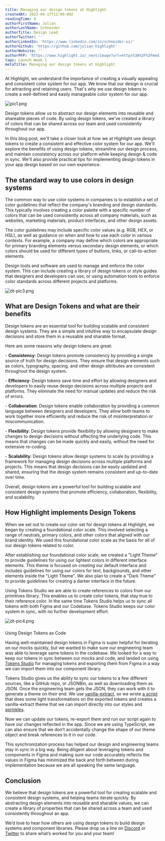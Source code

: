 ```yaml
---
title: Managing our design tokens at Highlight
createdAt: 2023-04-17T12:00:00Z
readingTime: 9
authorFirstName: Julian
authorLastName: Schneider
authorTitle: Design Lead
authorTwitter: ''
authorLinkedIn: 'https://www.linkedin.com/in/schneider-ui/'
authorGithub: 'https://github.com/julian-highlight'
authorWebsite: ''
authorPFP: 'https://www.highlight.io/_next/image?url=https%3A%2F%2Fmedia.graphassets.com%2Fsx9TpHXnQZGOgFBSooIy&w=3840&q=75'
tags: Launch Week 1
metaTitle: Managing our design tokens at Highlight 
---
```


At Highlight, we understand the importance of creating a visually appealing and consistent color system for our app. We know that our design is crucial for attracting and retaining users. That's why we use design tokens to create a well-defined and easily manageable color system for our app.

![pic1.png](https://media.graphassets.com/P30bNXYlRQWOl0ic1WSf "pic1.png")

Design tokens allow us to abstract our design elements into reusable and shareable pieces of code. By using design tokens, we've created a library of colors that can be shared across our team and used consistently throughout our app.

In this blog post, we'll take a closer look at how we at Highlight use design tokens to create a consistent and effective color system for our app. We'll explore the benefits of using design tokens, streamline our design process, and maintain consistency across our platform while keeping design & code in sync. We'll also provide practical tips for implementing design tokens in your app design based on our own experience.

## The standard way to use colors in design systems

The common way to use color systems in companies is to establish a set of color guidelines that reflect the company's branding and design standards. This typically involves creating a color palette with a specific number of colors that can be used consistently across all company materials, such as websites, marketing materials, product interfaces, and other design assets.

The color guidelines may include specific color values (e.g. RGB, HEX, or HSL), as well as guidance on when and how to use each color in various contexts. For example, a company may define which colors are appropriate for primary branding elements versus secondary design elements, or which colors should be used for different types of buttons, links, or call-to-action elements.

Design tools and software are used to manage and enforce the color system. This can include creating a library of design tokens or style guides that designers and developers can use, or using automation tools to enforce color standards across different projects and platforms.

![dt-pic3.png](https://media.graphassets.com/JIkSP5SxT9qL2p5nfSNa "dt-pic3.png")

## What are Design Tokens and what are their benefits

Design tokens are an essential tool for building scalable and consistent design systems. They are a simple and intuitive way to encapsulate design decisions and store them in a reusable and sharable format.

Here are some reasons why design tokens are great:

\- **Consistency**: Design tokens promote consistency by providing a single source of truth for design decisions. They ensure that design elements such as colors, typography, spacing, and other design attributes are consistent throughout the design system.

\- **Efficiency**: Design tokens save time and effort by allowing designers and developers to easily reuse design decisions across multiple projects and platforms. They eliminate the need for manual updates and reduce the risk of errors.

\- **Collaboration**: Design tokens enable collaboration by providing a common language between designers and developers. They allow both teams to work together more efficiently and reduce the risk of misinterpretation or miscommunication.

\- **Flexibility**: Design tokens provide flexibility by allowing designers to make changes to design decisions without affecting the underlying code. This means that changes can be made quickly and easily, without the need for extensive re-coding.

\- **Scalability**: Design tokens allow design systems to scale by providing a framework for managing design decisions across multiple platforms and projects. This means that design decisions can be easily updated and shared, ensuring that the design system remains consistent and up-to-date over time.

Overall, design tokens are a powerful tool for building scalable and consistent design systems that promote efficiency, collaboration, flexibility, and scalability.

## How Highlight implements Design Tokens

When we set out to create our color set for design tokens at Highlight, we began by creating a foundational color scale. This involved selecting a range of neutrals, primary colors, and other colors that aligned with our brand identity. We used this foundational color scale as the basis for all of our design tokens related to color.

After establishing our foundational color scale, we created a "Light Theme" to provide guidelines for using our lightest colors in different interface elements. This theme is focused on creating our default interface and includes guidelines for using our colors for text, backgrounds, and other elements inside the "Light Theme". We also plan to create a "Dark Theme" to provide guidelines for creating a darker interface in the future.

Using Tokens Studio we are able to create references to colors from our primitives library. This enables us to create color tokens, that stay true to their reference color. In the same time Tokens Studio helps us to sync all tokens with both Figma and our Codebase. Tokens Studio keeps our color system in sync, with no further development effort.

![dt-pic4.png](https://media.graphassets.com/asarNFjFSG371lDMkMww "dt-pic4.png")

###
Using Design Tokens as Code

Having well-maintained design tokens in Figma is super helpful for iterating on our mocks quickly, but we wanted to make sure our engineering team was able to leverage same tokens in the codebase. We looked for a way to keep our tokens in sync between our mocks and code, and landed on using [Tokens Studio](https://tokens.studio/ "https://tokens.studio/") for managing tokens and exporting them from Figma in a way we can import them into our component library.

Tokens Studio gives us the ability to sync our tokens to a few different sources, like a GitHub repo, or JSONBin, as well as downloading them as JSON. Once the engineering team gets the JSON, they can work with it to generate a theme on their end. We use [vanilla-extract](https://vanilla-extract.style/ "https://vanilla-extract.style/"), so we wrote [a script](https://github.com/highlight/highlight/blob/main/packages/ui/scripts/generate-tokens.ts "https://github.com/highlight/highlight/blob/main/packages/ui/scripts/generate-tokens.ts") that does some light transformations on the exported tokens and creates a vanilla-extract theme that we can import directly into our styles and [sprinkles](https://vanilla-extract.style/documentation/packages/sprinkles/#sprinkles "https://vanilla-extract.style/documentation/packages/sprinkles/#sprinkles").

Now we can update our tokens, re-export them and run our script again to have our changes reflected in the app. Since we are using TypeScript, we can also ensure that we don’t accidentally change the shape of our theme object and break references to it in our code.

This synchronization process has helped our design and engineering teams stay in sync in a big way. Being diligent about leveraging tokens and components in Figma and making sure our code accurately reflects the values in Figma has minimized the back and forth between during implementation because we are all speaking the same language.

## Conclusion

We believe that design tokens are a powerful tool for creating scalable and consistent design systems, and helping teams iterate quickly. By abstracting design elements into reusable and sharable values, we can create a library of properties that can be shared across a team and used consistently throughout an app.

We’d love to hear how others are using design tokens to build design systems and component libraries. Please drop us a line on [Discord](https://discord.gg/yxaXEAqgwN "https://discord.gg/yxaXEAqgwN") or [Twitter](https://twitter.com/highlightio "https://twitter.com/highlightio") to share what’s worked for you and your team!
